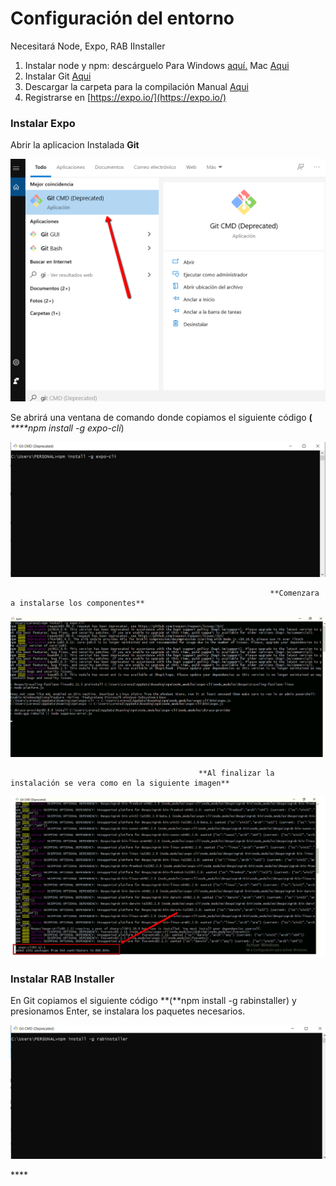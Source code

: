 # Configuración del entorno

Necesitará Node, Expo, RAB IInstaller

1. Instalar node y npm: descárguelo Para Windows [aquí.](https://nodejs.org/download/release/v10.16.0/node-v10.16.0-x64.msi) Mac [Aqui](https://nodejs.org/download/release/v10.16.0/node-v10.16.0.pkg)
2. Instalar Git [Aqui](https://git-scm.com/downloads)
3. Descargar la carpeta para la compilación Manual [Aqui](http://academiadeapps.com/cursoapps/ios/builder.zip)
4. Registrarse en [https://expo.io/](https://expo.io/)

### Instalar Expo

Abrir la aplicacion Instalada **Git** 

![](.gitbook/assets/abrir_git.png)

Se abrirá una ventana de comando donde copiamos el siguiente código **\(** _****npm install -g expo-cli_\)

![pegamos el c&#xF3;digo npm install -g expo-cli y presionamos &quot;Enter&quot;](.gitbook/assets/comando_git.png)

                                                              **Comenzara a instalarse los componentes**

![](.gitbook/assets/expo-install.png)

                                              **Al finalizar la instalación se vera como en la siguiente imagen**

![si todo funciona correctamente deber&#xED;a aparecer este mensaje](.gitbook/assets/expo_finish.png)

### Instalar RAB Installer

En Git copiamos el siguiente código **\(**npm install -g rabinstaller\) y presionamos Enter, se instalara los paquetes necesarios.

![](.gitbook/assets/rab_installer.png)





\*\*\*\*

